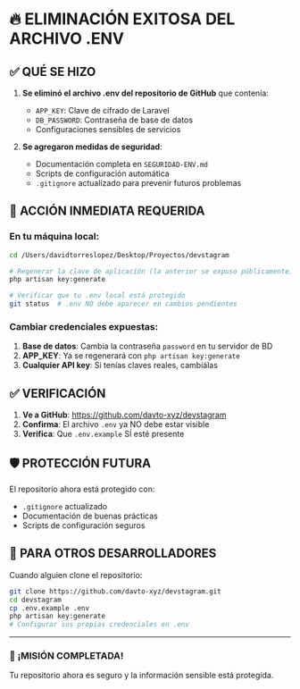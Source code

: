 # 🔥 ELIMINACIÓN EXITOSA DEL ARCHIVO .ENV

## ✅ QUÉ SE HIZO

1. **Se eliminó el archivo .env del repositorio de GitHub** que contenía:
   - `APP_KEY`: Clave de cifrado de Laravel
   - `DB_PASSWORD`: Contraseña de base de datos
   - Configuraciones sensibles de servicios

2. **Se agregaron medidas de seguridad**:
   - Documentación completa en `SEGURIDAD-ENV.md`
   - Scripts de configuración automática
   - `.gitignore` actualizado para prevenir futuros problemas

## 🚨 ACCIÓN INMEDIATA REQUERIDA

### En tu máquina local:
```bash
cd /Users/davidtorreslopez/Desktop/Proyectos/devstagram

# Regenerar la clave de aplicación (la anterior se expuso públicamente)
php artisan key:generate

# Verificar que tu .env local está protegido
git status  # .env NO debe aparecer en cambios pendientes
```

### Cambiar credenciales expuestas:
1. **Base de datos**: Cambia la contraseña `password` en tu servidor de BD
2. **APP_KEY**: Ya se regenerará con `php artisan key:generate`
3. **Cualquier API key**: Si tenías claves reales, cambiálas

## ✅ VERIFICACIÓN

1. **Ve a GitHub**: https://github.com/davto-xyz/devstagram
2. **Confirma**: El archivo `.env` ya NO debe estar visible
3. **Verifica**: Que `.env.example` SÍ esté presente

## 🛡️ PROTECCIÓN FUTURA

El repositorio ahora está protegido con:
- `.gitignore` actualizado
- Documentación de buenas prácticas
- Scripts de configuración seguros

## 👥 PARA OTROS DESARROLLADORES

Cuando alguien clone el repositorio:
```bash
git clone https://github.com/davto-xyz/devstagram.git
cd devstagram
cp .env.example .env
php artisan key:generate
# Configurar sus propias credenciales en .env
```

---

### 🎉 **¡MISIÓN COMPLETADA!**
Tu repositorio ahora es seguro y la información sensible está protegida.